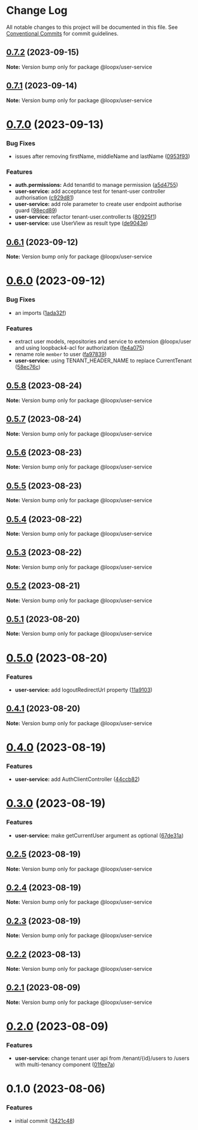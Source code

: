 # Change Log

All notable changes to this project will be documented in this file.
See [Conventional Commits](https://conventionalcommits.org) for commit guidelines.

## [0.7.2](https://github.com/betaly/loopx/compare/@loopx/user-service@0.7.1...@loopx/user-service@0.7.2) (2023-09-15)

**Note:** Version bump only for package @loopx/user-service





## [0.7.1](https://github.com/betaly/loopx/compare/@loopx/user-service@0.7.0...@loopx/user-service@0.7.1) (2023-09-14)

**Note:** Version bump only for package @loopx/user-service





# [0.7.0](https://github.com/betaly/loopx/compare/@loopx/user-service@0.6.1...@loopx/user-service@0.7.0) (2023-09-13)


### Bug Fixes

* issues after removing firstName, middleName and lastName ([0953f93](https://github.com/betaly/loopx/commit/0953f935653b3ac8d9f6a0090d5c8dc4ce31fb7d))


### Features

* **auth.permissions:** Add tenantId to manage permission ([a5d4755](https://github.com/betaly/loopx/commit/a5d47557e52113acd85631e09735f7609978a99f))
* **user-service:** add acceptance test for tenant-user controller authorisation ([c929d81](https://github.com/betaly/loopx/commit/c929d81811148d6e2f9012ee6b325f3e6b38c3cd))
* **user-service:** add role parameter to create user endpoint authorise guard ([98ecd89](https://github.com/betaly/loopx/commit/98ecd893687aa417c36f8db8f7cff39e60717c38))
* **user-service:** refactor tenant-user.controller.ts ([80925f1](https://github.com/betaly/loopx/commit/80925f123bb40af8e9349d9fb58fbeb15fd12185))
* **user-service:** use UserView as result type ([de9043e](https://github.com/betaly/loopx/commit/de9043e4b1e95b8e22e790b97f776c6af2c4f0f2))





## [0.6.1](https://github.com/betaly/loopx/compare/@loopx/user-service@0.6.0...@loopx/user-service@0.6.1) (2023-09-12)

**Note:** Version bump only for package @loopx/user-service





# [0.6.0](https://github.com/betaly/loopx/compare/@loopx/user-service@0.5.8...@loopx/user-service@0.6.0) (2023-09-12)


### Bug Fixes

* an imports ([1ada32f](https://github.com/betaly/loopx/commit/1ada32ffb2a1492307f29f3896a2c48c490f6ac2))


### Features

* extract user models, repositories and service to extension @loopx/user and using loopback4-acl for authorization ([fe4a075](https://github.com/betaly/loopx/commit/fe4a0757c63538e0f2040d9ab258e4adaa44f034))
* rename role ``member`` to user ([fa97839](https://github.com/betaly/loopx/commit/fa97839462a09c2dc4e0500732c58186b4e0163a))
* **user-service:** using TENANT_HEADER_NAME to replace CurrentTenant ([58ec76c](https://github.com/betaly/loopx/commit/58ec76c3744705117136932af44fd881eff8f717))





## [0.5.8](https://github.com/betaly/loopx/compare/@loopx/user-service@0.5.7...@loopx/user-service@0.5.8) (2023-08-24)

**Note:** Version bump only for package @loopx/user-service





## [0.5.7](https://github.com/betaly/loopx/compare/@loopx/user-service@0.5.6...@loopx/user-service@0.5.7) (2023-08-24)

**Note:** Version bump only for package @loopx/user-service





## [0.5.6](https://github.com/betaly/loopx/compare/@loopx/user-service@0.5.5...@loopx/user-service@0.5.6) (2023-08-23)

**Note:** Version bump only for package @loopx/user-service





## [0.5.5](https://github.com/betaly/loopx/compare/@loopx/user-service@0.5.4...@loopx/user-service@0.5.5) (2023-08-23)

**Note:** Version bump only for package @loopx/user-service





## [0.5.4](https://github.com/betaly/loopx/compare/@loopx/user-service@0.5.3...@loopx/user-service@0.5.4) (2023-08-22)

**Note:** Version bump only for package @loopx/user-service





## [0.5.3](https://github.com/betaly/loopx/compare/@loopx/user-service@0.5.2...@loopx/user-service@0.5.3) (2023-08-22)

**Note:** Version bump only for package @loopx/user-service





## [0.5.2](https://github.com/betaly/loopx/compare/@loopx/user-service@0.5.1...@loopx/user-service@0.5.2) (2023-08-21)

**Note:** Version bump only for package @loopx/user-service





## [0.5.1](https://github.com/betaly/loopx/compare/@loopx/user-service@0.5.0...@loopx/user-service@0.5.1) (2023-08-20)

**Note:** Version bump only for package @loopx/user-service





# [0.5.0](https://github.com/betaly/loopx/compare/@loopx/user-service@0.4.1...@loopx/user-service@0.5.0) (2023-08-20)


### Features

* **user-service:** add logoutRedirectUrl property ([11a9103](https://github.com/betaly/loopx/commit/11a9103c1f63fe3ce1f0c27d09b2ee0b17520a91))





## [0.4.1](https://github.com/betaly/loopx/compare/@loopx/user-service@0.4.0...@loopx/user-service@0.4.1) (2023-08-20)

**Note:** Version bump only for package @loopx/user-service





# [0.4.0](https://github.com/betaly/loopx/compare/@loopx/user-service@0.3.0...@loopx/user-service@0.4.0) (2023-08-19)


### Features

* **user-service:** add AuthClientController ([44ccb82](https://github.com/betaly/loopx/commit/44ccb822cd6da54b5dc07cb1374da91d5e0d88d5))





# [0.3.0](https://github.com/betaly/loopx/compare/@loopx/user-service@0.2.5...@loopx/user-service@0.3.0) (2023-08-19)


### Features

* **user-service:** make getCurrentUser argument as optional ([67de31a](https://github.com/betaly/loopx/commit/67de31a1ac11e1d53260fc7a169fee81a4644733))





## [0.2.5](https://github.com/betaly/loopx/compare/@loopx/user-service@0.2.4...@loopx/user-service@0.2.5) (2023-08-19)

**Note:** Version bump only for package @loopx/user-service





## [0.2.4](https://github.com/betaly/loopx/compare/@loopx/user-service@0.2.3...@loopx/user-service@0.2.4) (2023-08-19)

**Note:** Version bump only for package @loopx/user-service





## [0.2.3](https://github.com/betaly/loopx/compare/@loopx/user-service@0.2.2...@loopx/user-service@0.2.3) (2023-08-19)

**Note:** Version bump only for package @loopx/user-service





## [0.2.2](https://gitr.net/betaly/loopx/compare/@loopx/user-service@0.2.1...@loopx/user-service@0.2.2) (2023-08-13)

**Note:** Version bump only for package @loopx/user-service





## [0.2.1](https://gitr.net/betaly/loopx/compare/@loopx/user-service@0.2.0...@loopx/user-service@0.2.1) (2023-08-09)

**Note:** Version bump only for package @loopx/user-service





# [0.2.0](https://gitr.net/betaly/loopx/compare/@loopx/user-service@0.1.0...@loopx/user-service@0.2.0) (2023-08-09)


### Features

* **user-service:** change tenant user api from /tenant/{id}/users to /users with multi-tenancy component ([01fee7a](https://gitr.net/betaly/loopx/commits/01fee7afc1f5c4d50192fe791f8619e498b198dd))





# 0.1.0 (2023-08-06)


### Features

* initial commit ([3421c48](https://gitr.net/betaly/loopx/commits/3421c48046c094d0f6e1e68a2fbf35b5facd6736))
